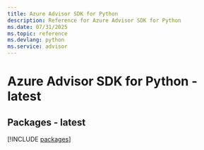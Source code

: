 ```yaml
---
title: Azure Advisor SDK for Python
description: Reference for Azure Advisor SDK for Python
ms.date: 07/31/2025
ms.topic: reference
ms.devlang: python
ms.service: advisor
---
```

# Azure Advisor SDK for Python - latest
## Packages - latest
[!INCLUDE [packages](advisor-index.md)]